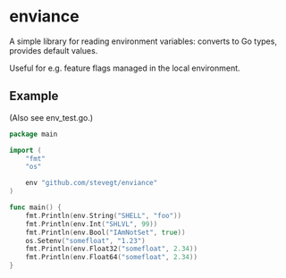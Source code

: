 # enviance

A simple library for reading environment variables: converts to Go
types, provides default values.  

Useful for e.g. feature flags managed in the local environment. 

## Example

(Also see env_test.go.)

```go
package main

import (
	"fmt"
	"os"

	env "github.com/stevegt/enviance"
)

func main() {
	fmt.Println(env.String("SHELL", "foo"))
	fmt.Println(env.Int("SHLVL", 99))
	fmt.Println(env.Bool("IAmNotSet", true))
	os.Setenv("somefloat", "1.23")
	fmt.Println(env.Float32("somefloat", 2.34))
	fmt.Println(env.Float64("somefloat", 2.34))
}
```
